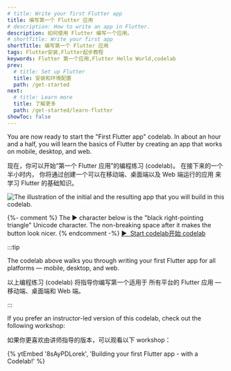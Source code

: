 ```yaml
---
# title: Write your first Flutter app
title: 编写第一个 Flutter 应用
# description: How to write an app in Flutter.
description: 如何使用 Flutter 编写一个应用。
# shortTitle: Write your first app
shortTitle: 编写第一个 Flutter 应用
tags: Flutter安装,Flutter起步教程
keywords: Flutter 第一个应用,Flutter Hello World,codelab
prev:
  # title: Set up Flutter
  title: 安装和环境配置
  path: /get-started
next:
  # title: Learn more
  title: 了解更多
  path: /get-started/learn-flutter
showToc: false
---
```


You are now ready to start the "First Flutter app" codelab.
In about an hour and a half,
you will learn the basics of Flutter
by creating an app
that works on mobile, desktop, and web.

现在，你可以开始“第一个 Flutter 应用”的编程练习 (codelab)。
在接下来的一个半小时内，
你将通过创建一个可以在移动端、桌面端以及 Web 端运行的应用
来学习 Flutter 的基础知识。

<div class="juicy-button-container">
  <img src="/assets/images/docs/get-started/codelab-goal-background.jpg" alt="The illustration of the initial and the resulting app that you will build in this codelab.">

  {%- comment %}
    The &#9654; character below is the "black right-pointing triangle"
    Unicode character.
    The non-breaking space after it makes the button look nicer.
  {% endcomment -%}
  <a class="filled-button"
     target="_blank"
     href="https://codelabs.developers.google.cn/codelabs/flutter-codelab-first?hl=zh-cn">
     &#9654;&nbsp; <t>Start codelab</t><t>开始 codelab</t>
  </a>

</div>

:::tip

The codelab above walks you through writing your first Flutter
app for all platforms &mdash; mobile, desktop, and web.

以上编程练习 (codelab) 将指导你编写第一个适用于
所有平台的 Flutter 应用 &mdash; 移动端、桌面端和 Web 端。

:::

If you prefer an instructor-led version of this codelab,
check out the following workshop:

如果你更喜欢由讲师指导的版本，可以观看以下 workshop：

{% ytEmbed '8sAyPDLorek', 'Building your first Flutter app - with a Codelab!' %}
